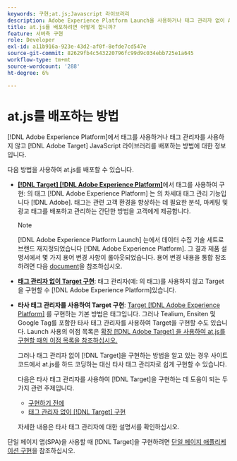 ```yaml
---
keywords: 구현;at.js;Javascript 라이브러리
description: Adobe Experience Platform Launch을 사용하거나 태그 관리자 없이 Adobe [!DNL Target] at.js JavaScript 라이브러리를 배포하는 방법을 알아봅니다.
title: at.js를 배포하려면 어떻게 합니까?
feature: 서버측 구현
role: Developer
exl-id: a11b916a-923e-43d2-af0f-8efde7cd547e
source-git-commit: 82629fb4c543220796fc99d9c034ebb725e1a645
workflow-type: tm+mt
source-wordcount: '288'
ht-degree: 6%

---
```


# at.js를 배포하는 방법

[!DNL Adobe Experience Platform]에서 태그를 사용하거나 태그 관리자를 사용하지 않고 [!DNL Adobe Target] JavaScript 라이브러리를 배포하는 방법에 대한 정보입니다.

다음 방법을 사용하여 at.js를 배포할 수 있습니다.

* **[ [!DNL Target]  [!DNL Adobe Experience Platform]](/help/c-implementing-target/c-implementing-target-for-client-side-web/how-to-deployatjs/cmp-implementing-target-using-adobe-launch.md)**&#x200B;에서 태그를 사용하여 구현: 의 태그 [!DNL Adobe Experience Platform] 는 의 차세대 태그 관리 기능입니다 [!DNL Adobe]. 태그는 관련 고객 환경을 향상하는 데 필요한 분석, 마케팅 및 광고 태그를 배포하고 관리하는 간단한 방법을 고객에게 제공합니다.

   >[!NOTE]
   >
   >[!DNL Adobe Experience Platform Launch] 는에서 데이터 수집 기술 세트로 브랜드 재지정되었습니다 [!DNL Adobe Experience Platform]. 그 결과 제품 설명서에서 몇 가지 용어 변경 사항이 롤아웃되었습니다. 용어 변경 내용을 통합 참조하려면 다음 [document](https://experienceleague.adobe.com/docs/experience-platform/tags/term-updates.html?lang=en)을 참조하십시오.

* **[태그 관리자 없이 Target 구현](/help/c-implementing-target/c-implementing-target-for-client-side-web/how-to-deployatjs/implementing-target-without-a-tag-manager.md)**: 태그 관리자(예: 의 태그)를 사용하지 않고 Target을 구현할 수  [!DNL Adobe Experience Platform]있습니다.
* **타사 태그 관리자를 사용하여 Target 구현**:  [Target [!DNL Adobe Experience Platform]](/help/c-implementing-target/c-implementing-target-for-client-side-web/how-to-deployatjs/cmp-implementing-target-using-adobe-launch.md) 를 구현하는 기본 방법은 태그입니다. 그러나 Tealium, Ensiten 및 Google Tag를 포함한 타사 태그 관리자를 사용하여 Target을 구현할 수도 있습니다. Launch 사용의 이점 목록은 [확장 [!DNL Adobe Target] 을 사용하여 at.js를 구현할 때의 이점 목록을 참조하십시오.](/help/c-implementing-target/c-implementing-target-for-client-side-web/how-to-deployatjs/cmp-implementing-target-using-adobe-launch.md#section_48B3F938B6F8491DAF798E0DB54EF304)

   그러나 태그 관리자 없이 [!DNL Target]을 구현하는 방법을 알고 있는 경우 사이트 코드에서 at.js를 하드 코딩하는 대신 타사 태그 관리자로 쉽게 구현할 수 있습니다.

   다음은 타사 태그 관리자를 사용하여 [!DNL Target]을 구현하는 데 도움이 되는 두 가지 관련 주제입니다.

   * [구현하기 전에](/help/c-implementing-target/c-considerations-before-you-implement-target/considerations-before-you-implement-target.md)
   * [태그 관리자 없이  [!DNL Target] 구현](/help/c-implementing-target/c-implementing-target-for-client-side-web/how-to-deployatjs/implementing-target-without-a-tag-manager.md)

   자세한 내용은 타사 태그 관리자에 대한 설명서를 확인하십시오.

단일 페이지 앱(SPA)을 사용할 때 [!DNL Target]을 구현하려면 [단일 페이지 애플리케이션 구현](/help/c-implementing-target/c-implementing-target-for-client-side-web/how-to-deployatjs/target-atjs-single-page-application.md)을 참조하십시오.
